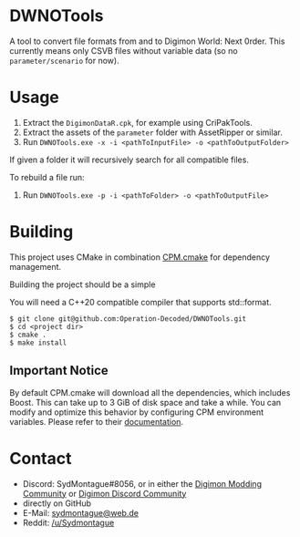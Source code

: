 # DWNOTools

A tool to convert file formats from and to Digimon World: Next 0rder.
This currently means only CSVB files without variable data (so no `parameter/scenario` for now).

# Usage

1. Extract the `DigimonDataR.cpk`, for example using CriPakTools.
2. Extract the assets of the `parameter` folder with AssetRipper or similar.
3. Run `DWNOTools.exe -x -i <pathToInputFile> -o <pathToOutputFolder>`

If given a folder it will recursively search for all compatible files.

To rebuild a file run:
1. Run `DWNOTools.exe -p -i <pathToFolder> -o <pathToOutputFile>`


# Building

This project uses CMake in combination [CPM.cmake](https://github.com/cpm-cmake/CPM.cmake) for dependency management.

Building the project should be a simple

You will need a C++20 compatible compiler that supports std::format.

```
$ git clone git@github.com:Operation-Decoded/DWNOTools.git
$ cd <project dir>
$ cmake .
$ make install
```

## Important Notice
By default CPM.cmake will download all the dependencies, which includes Boost. This can take up to 3 GiB of disk space and take a while.
You can modify and optimize this behavior by configuring CPM environment variables. Please refer to their [documentation](https://github.com/cpm-cmake/CPM.cmake#Options).

# Contact
* Discord: SydMontague#8056, or in either the [Digimon Modding Community](https://discord.gg/cb5AuxU6su) or [Digimon Discord Community](https://discord.gg/0VODO3ww0zghqOCO)
* directly on GitHub
* E-Mail: sydmontague@web.de
* Reddit: [/u/Sydmontague](https://reddit.com/u/sydmontague)